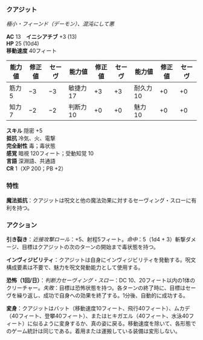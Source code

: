 ### クアジット
*極小・フィーンド（デーモン）、混沌にして悪*

**AC** 13　**イニシアチブ** +3 (13)  
**HP** 25 (10d4)  
**移動速度** 40フィート

| 能力値 | 修正値 | セーヴ | 能力値 | 修正値 | セーヴ | 能力値 | 修正値 | セーヴ |
|--------|--------|--------|--------|--------|--------|--------|--------|--------|
| 筋力 5 | −3 | −3 | 敏捷力 17 | +3 | +3 | 耐久力 10 | +0 | +0 |
| 知力 7 | −2 | −2 | 判断力 10 | +0 | +0 | 魅力 10 | +0 | +0 |

**スキル** 隠密 +5  
**抵抗** 冷気、火、電撃  
**完全耐性** 毒；毒状態  
**感覚** 暗視 120フィート；受動知覚 10  
**言語** 深淵語、共通語  
**CR** 1（XP 200；PB +2）

### 特性

**魔法抵抗**：クアジットは呪文と他の魔法効果に対するセーヴィング・スローに有利を持つ。

### アクション

**引き裂き**：*近接攻撃ロール*：+5、射程5フィート。*命中*：5（1d4 + 3）斬撃ダメージ、目標はクアジットの次のターンの開始まで毒状態を持つ。

**インヴィジビリティ**：クアジットは自身にインヴィジビリティを発動する。呪文構成要素は不要で、魅力を呪文発動能力として使用する。

**恐怖（1回/日）**：*判断力セーヴィング・スロー*：DC 10、20フィート以内の1体のクリーチャー。*失敗*：目標は恐怖状態を持つ。各ターンの終了時に、目標はセーヴを繰り返し、成功で自身への効果を終了する。1分後、自動的に成功する。

**変身**：クアジットはバット（移動速度10フィート、飛行40フィート）、ムカデ（40フィート、登攀40フィート）、またはヒキガエル（40フィート、水泳40フィート）に似るように変身するか、真の姿に戻る。移動速度を除いて、各形態でのゲーム統計は同じである。着用または運搬している装備は変形しない。
